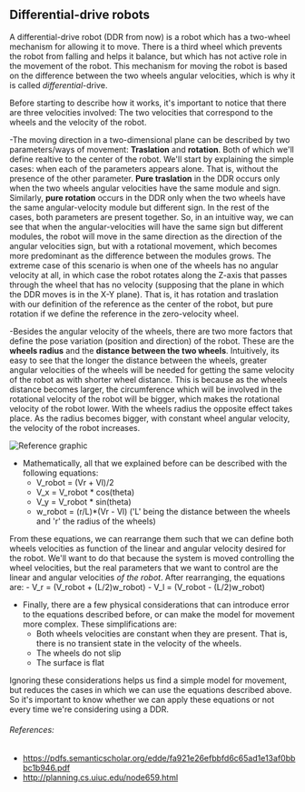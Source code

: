 ## Differential-drive robots

A differential-drive robot (DDR from now) is a robot which has a two-wheel mechanism for allowing it to move. There is a third wheel which prevents the robot from falling and helps it balance, but which has not active role in the movement of the robot.
This mechanism for moving the robot is based on the difference between the two wheels angular velocities, which is why it is called _differential_-drive.

Before starting to describe how it works, it's important to notice that there are three velocities involved: The two velocities that correspond to the wheels and the velocity of the robot.

-The moving direction in a two-dimensional plane can be described by two parameters/ways of movement: **Traslation** and **rotation**. Both of which we'll define realtive to the center of the robot.
We'll start by explaining the simple cases: when each of the parameters appears alone. That is, without the presence of the other parameter.
**Pure traslation** in the DDR occurs only when the two wheels angular velocities have the same module and sign. Similarly, **pure rotation** occurs in the DDR only when the two wheels have the same angular-velocity module but different sign.
In the rest of the cases, both parameters are present together. So, in an intuitive way, we can see that when the angular-velocities will have the same sign but different modules, the robot will move in the same direction as the direction of the angular velocities sign, but with a rotational movement, which becomes more predominant as the difference between the modules grows. The extreme case of this scenario is when one of the wheels has no angular velocity at all, in which case the robot rotates along the Z-axis that passes through the wheel that has no velocity (supposing that the plane in which the DDR moves is in the X-Y plane). That is, it has rotation and traslation with our definition of the reference as the center of the robot, but pure rotation if we define the reference in the zero-velocity wheel.


-Besides the angular velocity of the wheels, there are two more factors that define the pose variation (position and direction) of the robot. These are the **wheels radius** and the **distance between the two wheels**. 
Intuitively, its easy to see that the longer the distance between the wheels, greater angular velocities of the wheels will be needed for getting the same velocity of the robot as with shorter wheel distance. This is because as the wheels distance becomes larger, the circumference which will be involved in the rotational velocity of the robot will be bigger, which makes the rotational velocity of the robot lower.
With the wheels radius the opposite effect takes place. As the radius becomes bigger, with constant wheel angular velocity, the velocity of the robot increases. 


![Reference graphic](media/reference.png)

- Mathematically, all that we explained before can be described with the following equations:
    - V_robot = (Vr + Vl)/2
    - V_x = V_robot * cos(theta)
    - V_y = V_robot * sin(theta)
    - w_robot = (r/L)*(Vr - Vl)       ('L' being the distance between the wheels and 'r' the radius of the wheels)

From these equations, we can rearrange them such that we can define both wheels velocities as function of the linear and angular velocity desired for the robot. We'll want to do that because the system is moved controlling the wheel velocities, but the real parameters that we want to control are the linear and angular velocities _of the robot_.
After rearranging, the equations are:
    - V_r = (V_robot + (L/2)w_robot)
    - V_l = (V_robot - (L/2)w_robot)

- Finally, there are a few physical considerations that can introduce error to the equations described before, or can make the model for movement more complex. These simplifications are:
    - Both wheels velocities are constant when they are present. That is, there is no transient state in the velocity of the wheels. 
    - The wheels do not slip
    - The surface is flat

Ignoring these considerations helps us find a simple model for movement, but reduces the cases in which we can use the equations described above. So it's important to know whether we can apply these equations or not every time we're considering using a DDR.




###### References:
- https://pdfs.semanticscholar.org/edde/fa921e26efbbfd6c65ad1e13af0bbbc1b946.pdf
- http://planning.cs.uiuc.edu/node659.html
